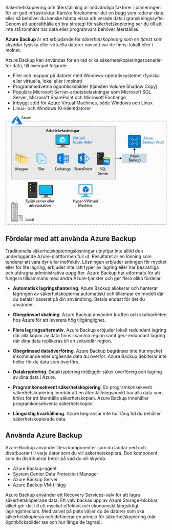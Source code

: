 Säkerhetskopiering och återställning är nödvändiga faktorer i planeringen för en god infrastruktur. Kanske förekommer det en bugg som raderar data, eller så behöver du kanske hämta vissa arkiverade data i granskningssyfte. Genom att upprätthålla en bra strategi för säkerhetskopiering ser du till att inte stå tomhänt när data eller programvara behöver återställas.

**Azure Backup** är ett erbjudande för _säkerhetskopiering som en tjänst_ som skyddar fysiska eller virtuella datorer oavsett var de finns: lokalt eller i molnet.

Azure Backup kan användas för en rad olika säkerhetskopieringsscenarier för data, till exempel följande:

- Filer och mappar på datorer med Windows-operativsystemet (fysiska eller virtuella, lokal eller i molnet)
- Programmedvetna ögonblicksbilder (tjänsten Volume Shadow Copy)
- Populära Microsoft Server-arbetsbelastningar som Microsoft SQL Server, Microsoft SharePoint och Microsoft Exchange
- Inbyggt stöd för Azure Virtual Machines, både Windows och Linux
- Linux- och Windows 10-klientdatorer

![En bild som visar Azure Backup Vault som används för att lagra olika arbetsbelastningar från en virtuell Azure-dator som mappar, filer, exchange, sharepoint och SQL Server.](../media/6-backup-server.png)

## <a name="advantages-of-using-azure-backup"></a>Fördelar med att använda Azure Backup

Traditionella säkerhetskopieringslösningar utnyttjar inte alltid den underliggande Azure-plattformen full ut. Resultatet är en lösning som tenderar att vara dyr eller ineffektiv. Lösningen erbjuder antingen för mycket eller för lite lagring, erbjuder inte rätt typer av lagring eller har besvärliga och utdragna administrativa uppgifter. Azure Backup har utformats för att fungera tillsammans med andra Azure-tjänster och ger flera olika fördelar.

- **Automatisk lagringshantering**. Azure Backup allokerar och hanterar lagringen av säkerhetskopiorna automatiskt och tillämpar en modell där du betalar baserat på din användning. Betala endast för det du använder.

- **Obegränsad skalning**. Azure Backup använder kraften och skalbarheten hos Azure för att leverera hög tillgänglighet.

- **Flera lagringsalternativ**. Azure Backup erbjuder lokalt redundant lagring där alla kopior av data finns i samma region samt geo-redundant lagring där dina data replikeras till en sekundär region.

- **Obegränsad dataöverföring**. Azure Backup begränsar inte hur mycket inkommande eller utgående data du överför. Azure Backup debiterar inte heller för de data som överförs.

- **Datakryptering**. Datakryptering möjliggör säker överföring och lagring av dina data i Azure.

- **Programkonsekvent säkerhetskopiering**. En programkonsekvent säkerhetskopiering innebär att en återställningspunkt har alla data som krävs för att återställa säkerhetskopian. Azure Backup innehåller programkonsekventa säkerhetskopior.

- **Långsiktig kvarhållning**. Azure begränsar inte hur lång tid du behåller säkerhetskopierade data.

## <a name="using-azure-backup"></a>Använda Azure Backup

Azure Backup använder flera komponenter som du laddar ned och distribuerar till varje dator som du vill säkerhetskopiera. Den komponent som du distribuerar beror på vad du vill skydda.

- Azure Backup-agent
- System Center Data Protection Manager
- Azure Backup Server
- Azure Backup VM-tillägg

Azure Backup använder ett Recovery Services-valv för att lagra säkerhetskopierade data. Ett valv backas upp av Azure Storage-blobbar, vilket gör det till ett mycket effektivt och ekonomiskt långsiktigt lagringsmedium. Med valvet på plats väljer du de datorer som ska säkerhetskopieras och definierar en princip för säkerhetskopiering (när ögonblicksbilder tas och hur länge de lagras).